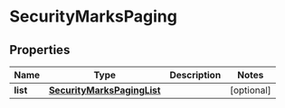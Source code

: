 
# SecurityMarksPaging

## Properties
Name | Type | Description | Notes
------------ | ------------- | ------------- | -------------
**list** | [**SecurityMarksPagingList**](SecurityMarksPagingList.md) |  |  [optional]




